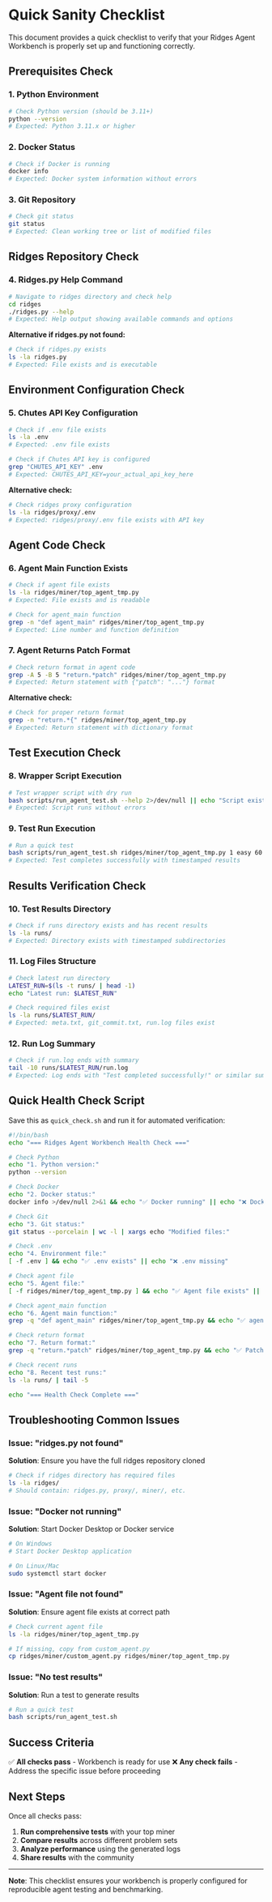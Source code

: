 # Quick Sanity Checklist

This document provides a quick checklist to verify that your Ridges Agent Workbench is properly set up and functioning correctly.

## Prerequisites Check

### 1. Python Environment
```bash
# Check Python version (should be 3.11+)
python --version
# Expected: Python 3.11.x or higher
```

### 2. Docker Status
```bash
# Check if Docker is running
docker info
# Expected: Docker system information without errors
```

### 3. Git Repository
```bash
# Check git status
git status
# Expected: Clean working tree or list of modified files
```

## Ridges Repository Check

### 4. Ridges.py Help Command
```bash
# Navigate to ridges directory and check help
cd ridges
./ridges.py --help
# Expected: Help output showing available commands and options
```

**Alternative if ridges.py not found:**
```bash
# Check if ridges.py exists
ls -la ridges.py
# Expected: File exists and is executable
```

## Environment Configuration Check

### 5. Chutes API Key Configuration
```bash
# Check if .env file exists
ls -la .env
# Expected: .env file exists

# Check if Chutes API key is configured
grep "CHUTES_API_KEY" .env
# Expected: CHUTES_API_KEY=your_actual_api_key_here
```

**Alternative check:**
```bash
# Check ridges proxy configuration
ls -la ridges/proxy/.env
# Expected: ridges/proxy/.env file exists with API key
```

## Agent Code Check

### 6. Agent Main Function Exists
```bash
# Check if agent file exists
ls -la ridges/miner/top_agent_tmp.py
# Expected: File exists and is readable

# Check for agent_main function
grep -n "def agent_main" ridges/miner/top_agent_tmp.py
# Expected: Line number and function definition
```

### 7. Agent Returns Patch Format
```bash
# Check return format in agent code
grep -A 5 -B 5 "return.*patch" ridges/miner/top_agent_tmp.py
# Expected: Return statement with {"patch": "..."} format
```

**Alternative check:**
```bash
# Check for proper return format
grep -n "return.*{" ridges/miner/top_agent_tmp.py
# Expected: Return statement with dictionary format
```

## Test Execution Check

### 8. Wrapper Script Execution
```bash
# Test wrapper script with dry run
bash scripts/run_agent_test.sh --help 2>/dev/null || echo "Script exists and is executable"
# Expected: Script runs without errors
```

### 9. Test Run Execution
```bash
# Run a quick test
bash scripts/run_agent_test.sh ridges/miner/top_agent_tmp.py 1 easy 60
# Expected: Test completes successfully with timestamped results
```

## Results Verification Check

### 10. Test Results Directory
```bash
# Check if runs directory exists and has recent results
ls -la runs/
# Expected: Directory exists with timestamped subdirectories
```

### 11. Log Files Structure
```bash
# Check latest run directory
LATEST_RUN=$(ls -t runs/ | head -1)
echo "Latest run: $LATEST_RUN"

# Check required files exist
ls -la runs/$LATEST_RUN/
# Expected: meta.txt, git_commit.txt, run.log files exist
```

### 12. Run Log Summary
```bash
# Check if run.log ends with summary
tail -10 runs/$LATEST_RUN/run.log
# Expected: Log ends with "Test completed successfully!" or similar summary
```

## Quick Health Check Script

Save this as `quick_check.sh` and run it for automated verification:

```bash
#!/bin/bash
echo "=== Ridges Agent Workbench Health Check ==="

# Check Python
echo "1. Python version:"
python --version

# Check Docker
echo "2. Docker status:"
docker info >/dev/null 2>&1 && echo "✅ Docker running" || echo "❌ Docker not running"

# Check Git
echo "3. Git status:"
git status --porcelain | wc -l | xargs echo "Modified files:"

# Check .env
echo "4. Environment file:"
[ -f .env ] && echo "✅ .env exists" || echo "❌ .env missing"

# Check agent file
echo "5. Agent file:"
[ -f ridges/miner/top_agent_tmp.py ] && echo "✅ Agent file exists" || echo "❌ Agent file missing"

# Check agent_main function
echo "6. Agent main function:"
grep -q "def agent_main" ridges/miner/top_agent_tmp.py && echo "✅ agent_main found" || echo "❌ agent_main missing"

# Check return format
echo "7. Return format:"
grep -q "return.*patch" ridges/miner/top_agent_tmp.py && echo "✅ Patch return found" || echo "❌ Patch return missing"

# Check recent runs
echo "8. Recent test runs:"
ls -la runs/ | tail -5

echo "=== Health Check Complete ==="
```

## Troubleshooting Common Issues

### Issue: "ridges.py not found"
**Solution**: Ensure you have the full ridges repository cloned
```bash
# Check if ridges directory has required files
ls -la ridges/
# Should contain: ridges.py, proxy/, miner/, etc.
```

### Issue: "Docker not running"
**Solution**: Start Docker Desktop or Docker service
```bash
# On Windows
# Start Docker Desktop application

# On Linux/Mac
sudo systemctl start docker
```

### Issue: "Agent file not found"
**Solution**: Ensure agent file exists at correct path
```bash
# Check current agent file
ls -la ridges/miner/top_agent_tmp.py

# If missing, copy from custom_agent.py
cp ridges/miner/custom_agent.py ridges/miner/top_agent_tmp.py
```

### Issue: "No test results"
**Solution**: Run a test to generate results
```bash
# Run a quick test
bash scripts/run_agent_test.sh
```

## Success Criteria

✅ **All checks pass** - Workbench is ready for use
❌ **Any check fails** - Address the specific issue before proceeding

## Next Steps

Once all checks pass:
1. **Run comprehensive tests** with your top miner
2. **Compare results** across different problem sets
3. **Analyze performance** using the generated logs
4. **Share results** with the community

---

**Note**: This checklist ensures your workbench is properly configured for reproducible agent testing and benchmarking.

